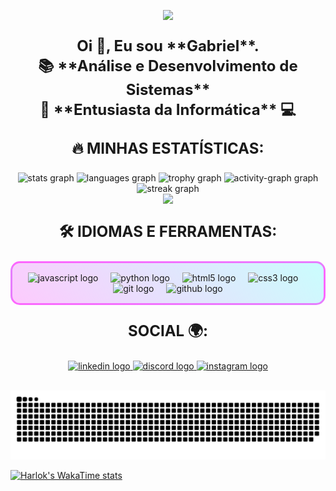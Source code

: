 <p align="center"> 
    <img src="https://capsule-render.vercel.app/api?type=waving&color=00FF00&height=100&section=header&text=Olá!%20Eu%20sou%20Gabriel&fontSize=30&fontColor=fff&animation=fadeIn&fontAlignY=35" /> 
</p> 
<p align="center" style="font-size: 24px; font-weight: bold;"> 
    Oi 👋, Eu sou **Gabriel**.<br> 
    📚 **Análise e Desenvolvimento de Sistemas**<br> 
    🔧 **Entusiasta da Informática** 💻 
</p>
<p align="center" style="font-size: 24px; font-weight: bold;">🔥 MINHAS ESTATÍSTICAS:</p> 
<div align="center"> 
    <img src="https://github-readme-stats.vercel.app/api?username=GabigolDEVPY&hide_title=false&hide_rank=false&show_icons=true&include_all_commits=true&count_private=true&disable_animations=false&theme=gruvbox&locale=en&hide_border=true&order=1" height="140" alt="stats graph" /> 
    <img src="https://github-readme-stats.vercel.app/api/top-langs?username=GabigolDEVPY&locale=en&hide_title=true&layout=compact&card_width=320&langs_count=5&theme=dracula&hide_border=false&order=2" height="130" alt="languages graph" /> 
    <img src="https://github-profile-trophy.vercel.app?username=GabigolDEVPY&theme=dracula&column=-1&row=1&margin-w=8&margin-h=8&no-bg=true&no-frame=false&order=4" height="150" alt="trophy graph" /> 
    <img src="https://github-readme-activity-graph.vercel.app/graph?username=GabigolDEVPY&radius=16&theme=github-dark&area=true&order=5" height="300" alt="activity-graph graph" /> 
    <img src="https://streak-stats.demolab.com?user=GabigolDEVPY&locale=en&mode=daily&theme=radical&hide_border=false&border_radius=5&order=3" height="150" alt="streak graph" /> 
</div>
<div align="center"> 
    <img src="https://profile-counter.glitch.me/GabigolDEVPY/count.svg?" /> 
</div>
<p align="center" style="font-size: 24px; font-weight: bold;">🛠️ IDIOMAS E FERRAMENTAS:</p> 
<div align="center" style="border: 3px solid rgba(255, 0, 255, 0.5); border-radius: 15px; padding: 15px; background: linear-gradient(45deg, rgba(255, 0, 255, 0.2), rgba(0, 255, 255, 0.2));"> 
    <img src="https://cdn.jsdelivr.net/gh/devicons/devicon/icons/javascript/javascript-plain.svg" height="34" alt="javascript logo" /> 
    <img width="12" /> 
    <img src="https://cdn.jsdelivr.net/gh/devicons/devicon/icons/python/python-original.svg" height="34" alt="python logo" /> 
    <img width="12" /> 
    <img src="https://cdn.jsdelivr.net/gh/devicons/devicon/icons/html5/html5-original.svg" height="34" alt="html5 logo" /> 
    <img width="12" /> 
    <img src="https://cdn.jsdelivr.net/gh/devicons/devicon/icons/css3/css3-original.svg" height="34" alt="css3 logo" /> 
    <img width="12" /> 
    <img src="https://cdn.jsdelivr.net/gh/devicons/devicon/icons/git/git-plain.svg" height="34" alt="git logo" /> 
    <img width="12" /> 
    <img src="https://cdn.jsdelivr.net/gh/devicons/devicon/icons/github/github-original.svg" height="34" alt="github logo" /> 
</div>
<p align="center" style="font-size: 24px; font-weight: bold;">SOCIAL 🌍:</p> 
<div align="center"> 
    <a href="https://www.linkedin.com/in/gabrielrochadias" target="_blank"> 
        <img src="https://raw.githubusercontent.com/maurodesouza/profile-readme-generator/master/src/assets/icons/social/linkedin/default.svg" width="47" height="35" alt="linkedin logo" /> 
    </a> 
    <a href="https://discord.com/users/SeuID" target="_blank"> 
        <img src="https://raw.githubusercontent.com/maurodesouza/profile-readme-generator/master/src/assets/icons/social/discord/default.svg" width="47" height="35" alt="discord logo" /> 
    </a> 
    <a href="https://www.instagram.com/gabrielrochadias.py" target="_blank"> 
        <img src="https://raw.githubusercontent.com/maurodesouza/profile-readme-generator/master/src/assets/icons/social/instagram/default.svg" width="47" height="35" alt="instagram logo" /> 
    </a> 
</div>
<br clear="both"> 
<p align="center"> 
    <picture> 
        <source media="(prefers-color-scheme: dark)" srcset="https://raw.githubusercontent.com/platane/snk/output/github-contribution-grid-snake-dark.svg" /> 
        <source media="(prefers-color-scheme: light)" srcset="https://raw.githubusercontent.com/platane/snk/output/github-contribution-grid-snake.svg" /> 
        <img alt="github contribution grid snake animation" src="https://raw.githubusercontent.com/platane/snk/output/github-contribution-grid-snake.svg" /> 
    </picture> 
</p>

[![Harlok's WakaTime stats](https://github-readme-stats.vercel.app/api/wakatime?username=GabigolDEVPY)](https://github.com/GabigolDEVPY/github-readme-stats)
